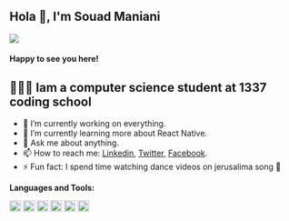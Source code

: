  ##  Hola 👋, I'm Souad Maniani

![](https://visitor-badge.laobi.icu/badge?page_id=souadmaniani.souadmaniani)

#### Happy to see you here!

##  👩🏻‍🎓 Iam a computer science student at 1337 coding school

- 🔭 I’m currently working on everything.
- 🌱 I’m currently learning more about React Native.
- 💬 Ask me about anything.
- 📫 How to reach me: [Linkedin](https://www.linkedin.com/in/souadmaniani/), [Twitter](https://twitter.com/ManianiSouad), [Facebook](https://web.facebook.com/souad.maniani.3/).
- ⚡ Fun fact: I spend time watching dance videos on jerusalima song 🤣


**Languages and Tools:**  

<code><img src="/icons/c.jpg" height="20"></code>
<code><img src="/icons/cplusplus.png" height="20"></code>
<code><img src="/icons/python.png" height="20"></code>
<code><img src="/icons/js.png" height="20"></code>
<code><img src="/icons/react.png" height="20"></code>
<code><img src="/icons/docker.png" height="20"></code>
